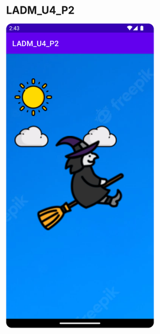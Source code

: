 # LADM_U4_P2
<img src="https://github.com/OscarFriasZavalza/LADM_U4_P2/blob/main/Img01.png" width=400>

